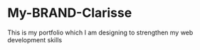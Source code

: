 # My-BRAND-Clarisse
This is my portfolio which I am designing to strengthen my web development skills
